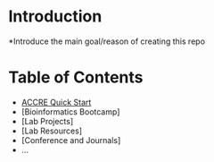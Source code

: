 # Introduction

\*Introduce the main goal/reason of creating this repo

# Table of Contents
- [ACCRE Quick Start](ACCRE%20Quick%20Start/Map%20of%20Contents.md)
- [Bioinformatics Bootcamp]
- [Lab Projects]
- [Lab Resources]
- [Conference and Journals]
- ...
